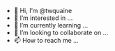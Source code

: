 - 👋 Hi, I’m @twquaine
- 👀 I’m interested in ...
- 🌱 I’m currently learning ...
- 💞️ I’m looking to collaborate on ...
- 📫 How to reach me ...

<!---
twquaine/twquaine is a ✨ special ✨ repository because its `README.md` (this file) appears on your GitHub profile.
You can click the Preview link to take a look at your changes.
--->

